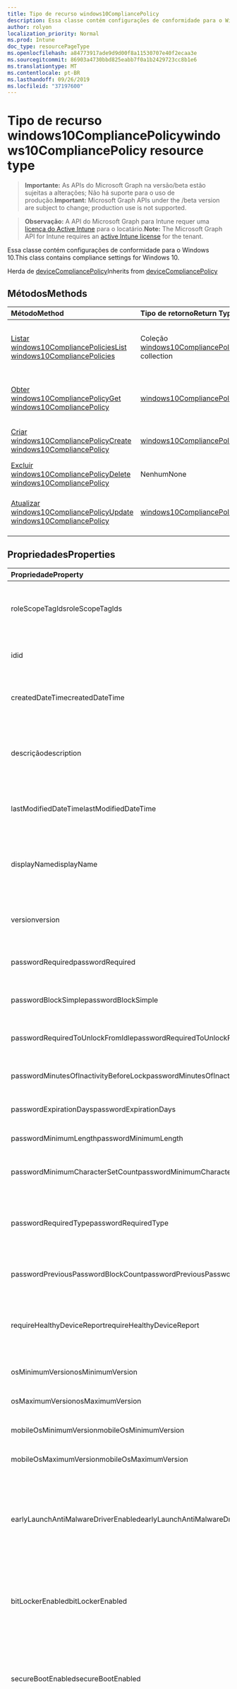 ```yaml
---
title: Tipo de recurso windows10CompliancePolicy
description: Essa classe contém configurações de conformidade para o Windows 10.
author: rolyon
localization_priority: Normal
ms.prod: Intune
doc_type: resourcePageType
ms.openlocfilehash: a84773917ade9d9d00f8a11530707e40f2ecaa3e
ms.sourcegitcommit: 86903a4730bbd825eabb7f0a1b2429723cc8b1e6
ms.translationtype: MT
ms.contentlocale: pt-BR
ms.lasthandoff: 09/26/2019
ms.locfileid: "37197600"
---
```

# <a name="windows10compliancepolicy-resource-type"></a><span data-ttu-id="8c704-103">Tipo de recurso windows10CompliancePolicy</span><span class="sxs-lookup"><span data-stu-id="8c704-103">windows10CompliancePolicy resource type</span></span>

> <span data-ttu-id="8c704-104">**Importante:** As APIs do Microsoft Graph na versão/beta estão sujeitas a alterações; Não há suporte para o uso de produção.</span><span class="sxs-lookup"><span data-stu-id="8c704-104">**Important:** Microsoft Graph APIs under the /beta version are subject to change; production use is not supported.</span></span>

> <span data-ttu-id="8c704-105">**Observação:** A API do Microsoft Graph para Intune requer uma [licença do Active Intune](https://go.microsoft.com/fwlink/?linkid=839381) para o locatário.</span><span class="sxs-lookup"><span data-stu-id="8c704-105">**Note:** The Microsoft Graph API for Intune requires an [active Intune license](https://go.microsoft.com/fwlink/?linkid=839381) for the tenant.</span></span>

<span data-ttu-id="8c704-106">Essa classe contém configurações de conformidade para o Windows 10.</span><span class="sxs-lookup"><span data-stu-id="8c704-106">This class contains compliance settings for Windows 10.</span></span>


<span data-ttu-id="8c704-107">Herda de [deviceCompliancePolicy](../resources/intune-shared-devicecompliancepolicy.md)</span><span class="sxs-lookup"><span data-stu-id="8c704-107">Inherits from [deviceCompliancePolicy](../resources/intune-shared-devicecompliancepolicy.md)</span></span>

## <a name="methods"></a><span data-ttu-id="8c704-108">Métodos</span><span class="sxs-lookup"><span data-stu-id="8c704-108">Methods</span></span>
|<span data-ttu-id="8c704-109">Método</span><span class="sxs-lookup"><span data-stu-id="8c704-109">Method</span></span>|<span data-ttu-id="8c704-110">Tipo de retorno</span><span class="sxs-lookup"><span data-stu-id="8c704-110">Return Type</span></span>|<span data-ttu-id="8c704-111">Descrição</span><span class="sxs-lookup"><span data-stu-id="8c704-111">Description</span></span>|
|:---|:---|:---|
|[<span data-ttu-id="8c704-112">Listar windows10CompliancePolicies</span><span class="sxs-lookup"><span data-stu-id="8c704-112">List windows10CompliancePolicies</span></span>](../api/intune-deviceconfig-windows10compliancepolicy-list.md)|<span data-ttu-id="8c704-113">Coleção [windows10CompliancePolicy](../resources/intune-deviceconfig-windows10compliancepolicy.md)</span><span class="sxs-lookup"><span data-stu-id="8c704-113">[windows10CompliancePolicy](../resources/intune-deviceconfig-windows10compliancepolicy.md) collection</span></span>|<span data-ttu-id="8c704-114">Lista propriedades e relações dos objetos [windows10CompliancePolicy](../resources/intune-deviceconfig-windows10compliancepolicy.md).</span><span class="sxs-lookup"><span data-stu-id="8c704-114">List properties and relationships of the [windows10CompliancePolicy](../resources/intune-deviceconfig-windows10compliancepolicy.md) objects.</span></span>|
|[<span data-ttu-id="8c704-115">Obter windows10CompliancePolicy</span><span class="sxs-lookup"><span data-stu-id="8c704-115">Get windows10CompliancePolicy</span></span>](../api/intune-deviceconfig-windows10compliancepolicy-get.md)|[<span data-ttu-id="8c704-116">windows10CompliancePolicy</span><span class="sxs-lookup"><span data-stu-id="8c704-116">windows10CompliancePolicy</span></span>](../resources/intune-deviceconfig-windows10compliancepolicy.md)|<span data-ttu-id="8c704-117">Propriedades de leitura e relações do objeto [windows10CompliancePolicy](../resources/intune-deviceconfig-windows10compliancepolicy.md).</span><span class="sxs-lookup"><span data-stu-id="8c704-117">Read properties and relationships of the [windows10CompliancePolicy](../resources/intune-deviceconfig-windows10compliancepolicy.md) object.</span></span>|
|[<span data-ttu-id="8c704-118">Criar windows10CompliancePolicy</span><span class="sxs-lookup"><span data-stu-id="8c704-118">Create windows10CompliancePolicy</span></span>](../api/intune-deviceconfig-windows10compliancepolicy-create.md)|[<span data-ttu-id="8c704-119">windows10CompliancePolicy</span><span class="sxs-lookup"><span data-stu-id="8c704-119">windows10CompliancePolicy</span></span>](../resources/intune-deviceconfig-windows10compliancepolicy.md)|<span data-ttu-id="8c704-120">Cria um novo objeto [windows10CompliancePolicy](../resources/intune-deviceconfig-windows10compliancepolicy.md).</span><span class="sxs-lookup"><span data-stu-id="8c704-120">Create a new [windows10CompliancePolicy](../resources/intune-deviceconfig-windows10compliancepolicy.md) object.</span></span>|
|[<span data-ttu-id="8c704-121">Excluir windows10CompliancePolicy</span><span class="sxs-lookup"><span data-stu-id="8c704-121">Delete windows10CompliancePolicy</span></span>](../api/intune-deviceconfig-windows10compliancepolicy-delete.md)|<span data-ttu-id="8c704-122">Nenhum</span><span class="sxs-lookup"><span data-stu-id="8c704-122">None</span></span>|<span data-ttu-id="8c704-123">Exclui um [windows10CompliancePolicy](../resources/intune-deviceconfig-windows10compliancepolicy.md).</span><span class="sxs-lookup"><span data-stu-id="8c704-123">Deletes a [windows10CompliancePolicy](../resources/intune-deviceconfig-windows10compliancepolicy.md).</span></span>|
|[<span data-ttu-id="8c704-124">Atualizar windows10CompliancePolicy</span><span class="sxs-lookup"><span data-stu-id="8c704-124">Update windows10CompliancePolicy</span></span>](../api/intune-deviceconfig-windows10compliancepolicy-update.md)|[<span data-ttu-id="8c704-125">windows10CompliancePolicy</span><span class="sxs-lookup"><span data-stu-id="8c704-125">windows10CompliancePolicy</span></span>](../resources/intune-deviceconfig-windows10compliancepolicy.md)|<span data-ttu-id="8c704-126">Atualiza as propriedades de um objeto [windows10CompliancePolicy](../resources/intune-deviceconfig-windows10compliancepolicy.md).</span><span class="sxs-lookup"><span data-stu-id="8c704-126">Update the properties of a [windows10CompliancePolicy](../resources/intune-deviceconfig-windows10compliancepolicy.md) object.</span></span>|

## <a name="properties"></a><span data-ttu-id="8c704-127">Propriedades</span><span class="sxs-lookup"><span data-stu-id="8c704-127">Properties</span></span>
|<span data-ttu-id="8c704-128">Propriedade</span><span class="sxs-lookup"><span data-stu-id="8c704-128">Property</span></span>|<span data-ttu-id="8c704-129">Tipo</span><span class="sxs-lookup"><span data-stu-id="8c704-129">Type</span></span>|<span data-ttu-id="8c704-130">Descrição</span><span class="sxs-lookup"><span data-stu-id="8c704-130">Description</span></span>|
|:---|:---|:---|
|<span data-ttu-id="8c704-131">roleScopeTagIds</span><span class="sxs-lookup"><span data-stu-id="8c704-131">roleScopeTagIds</span></span>|<span data-ttu-id="8c704-132">Coleção de cadeias de caracteres</span><span class="sxs-lookup"><span data-stu-id="8c704-132">String collection</span></span>|<span data-ttu-id="8c704-133">Lista de marcas de escopo para esta instância de entidade.</span><span class="sxs-lookup"><span data-stu-id="8c704-133">List of Scope Tags for this Entity instance.</span></span> <span data-ttu-id="8c704-134">Herdada de [deviceCompliancePolicy](../resources/intune-shared-devicecompliancepolicy.md)</span><span class="sxs-lookup"><span data-stu-id="8c704-134">Inherited from [deviceCompliancePolicy](../resources/intune-shared-devicecompliancepolicy.md)</span></span>|
|<span data-ttu-id="8c704-135">id</span><span class="sxs-lookup"><span data-stu-id="8c704-135">id</span></span>|<span data-ttu-id="8c704-136">Cadeia de caracteres</span><span class="sxs-lookup"><span data-stu-id="8c704-136">String</span></span>|<span data-ttu-id="8c704-137">Chave da entidade.</span><span class="sxs-lookup"><span data-stu-id="8c704-137">Key of the entity.</span></span> <span data-ttu-id="8c704-138">Herdada de [deviceCompliancePolicy](../resources/intune-shared-devicecompliancepolicy.md)</span><span class="sxs-lookup"><span data-stu-id="8c704-138">Inherited from [deviceCompliancePolicy](../resources/intune-shared-devicecompliancepolicy.md)</span></span>|
|<span data-ttu-id="8c704-139">createdDateTime</span><span class="sxs-lookup"><span data-stu-id="8c704-139">createdDateTime</span></span>|<span data-ttu-id="8c704-140">DateTimeOffset</span><span class="sxs-lookup"><span data-stu-id="8c704-140">DateTimeOffset</span></span>|<span data-ttu-id="8c704-141">DateTime em que o objeto foi criado.</span><span class="sxs-lookup"><span data-stu-id="8c704-141">DateTime the object was created.</span></span> <span data-ttu-id="8c704-142">Herdada de [deviceCompliancePolicy](../resources/intune-shared-devicecompliancepolicy.md)</span><span class="sxs-lookup"><span data-stu-id="8c704-142">Inherited from [deviceCompliancePolicy](../resources/intune-shared-devicecompliancepolicy.md)</span></span>|
|<span data-ttu-id="8c704-143">descrição</span><span class="sxs-lookup"><span data-stu-id="8c704-143">description</span></span>|<span data-ttu-id="8c704-144">String</span><span class="sxs-lookup"><span data-stu-id="8c704-144">String</span></span>|<span data-ttu-id="8c704-145">O administrador forneceu a descrição da Configuração do dispositivo.</span><span class="sxs-lookup"><span data-stu-id="8c704-145">Admin provided description of the Device Configuration.</span></span> <span data-ttu-id="8c704-146">Herdada de [deviceCompliancePolicy](../resources/intune-shared-devicecompliancepolicy.md)</span><span class="sxs-lookup"><span data-stu-id="8c704-146">Inherited from [deviceCompliancePolicy](../resources/intune-shared-devicecompliancepolicy.md)</span></span>|
|<span data-ttu-id="8c704-147">lastModifiedDateTime</span><span class="sxs-lookup"><span data-stu-id="8c704-147">lastModifiedDateTime</span></span>|<span data-ttu-id="8c704-148">DateTimeOffset</span><span class="sxs-lookup"><span data-stu-id="8c704-148">DateTimeOffset</span></span>|<span data-ttu-id="8c704-149">DateTime da última modificação do objeto.</span><span class="sxs-lookup"><span data-stu-id="8c704-149">DateTime the object was last modified.</span></span> <span data-ttu-id="8c704-150">Herdada de [deviceCompliancePolicy](../resources/intune-shared-devicecompliancepolicy.md)</span><span class="sxs-lookup"><span data-stu-id="8c704-150">Inherited from [deviceCompliancePolicy](../resources/intune-shared-devicecompliancepolicy.md)</span></span>|
|<span data-ttu-id="8c704-151">displayName</span><span class="sxs-lookup"><span data-stu-id="8c704-151">displayName</span></span>|<span data-ttu-id="8c704-152">String</span><span class="sxs-lookup"><span data-stu-id="8c704-152">String</span></span>|<span data-ttu-id="8c704-153">O administrador forneceu o nome da Configuração do dispositivo.</span><span class="sxs-lookup"><span data-stu-id="8c704-153">Admin provided name of the device configuration.</span></span> <span data-ttu-id="8c704-154">Herdada de [deviceCompliancePolicy](../resources/intune-shared-devicecompliancepolicy.md)</span><span class="sxs-lookup"><span data-stu-id="8c704-154">Inherited from [deviceCompliancePolicy](../resources/intune-shared-devicecompliancepolicy.md)</span></span>|
|<span data-ttu-id="8c704-155">version</span><span class="sxs-lookup"><span data-stu-id="8c704-155">version</span></span>|<span data-ttu-id="8c704-156">Int32</span><span class="sxs-lookup"><span data-stu-id="8c704-156">Int32</span></span>|<span data-ttu-id="8c704-157">Versão da configuração do dispositivo.</span><span class="sxs-lookup"><span data-stu-id="8c704-157">Version of the device configuration.</span></span> <span data-ttu-id="8c704-158">Herdada de [deviceCompliancePolicy](../resources/intune-shared-devicecompliancepolicy.md)</span><span class="sxs-lookup"><span data-stu-id="8c704-158">Inherited from [deviceCompliancePolicy](../resources/intune-shared-devicecompliancepolicy.md)</span></span>|
|<span data-ttu-id="8c704-159">passwordRequired</span><span class="sxs-lookup"><span data-stu-id="8c704-159">passwordRequired</span></span>|<span data-ttu-id="8c704-160">Booliano</span><span class="sxs-lookup"><span data-stu-id="8c704-160">Boolean</span></span>|<span data-ttu-id="8c704-161">Exige uma senha para desbloquear o dispositivo Windows.</span><span class="sxs-lookup"><span data-stu-id="8c704-161">Require a password to unlock Windows device.</span></span>|
|<span data-ttu-id="8c704-162">passwordBlockSimple</span><span class="sxs-lookup"><span data-stu-id="8c704-162">passwordBlockSimple</span></span>|<span data-ttu-id="8c704-163">Booliano</span><span class="sxs-lookup"><span data-stu-id="8c704-163">Boolean</span></span>|<span data-ttu-id="8c704-164">Indica se a senha simples deve ou não ser bloqueada.</span><span class="sxs-lookup"><span data-stu-id="8c704-164">Indicates whether or not to block simple password.</span></span>|
|<span data-ttu-id="8c704-165">passwordRequiredToUnlockFromIdle</span><span class="sxs-lookup"><span data-stu-id="8c704-165">passwordRequiredToUnlockFromIdle</span></span>|<span data-ttu-id="8c704-166">Booliano</span><span class="sxs-lookup"><span data-stu-id="8c704-166">Boolean</span></span>|<span data-ttu-id="8c704-167">Exige uma senha para desbloquear o dispositivo ocioso.</span><span class="sxs-lookup"><span data-stu-id="8c704-167">Require a password to unlock an idle device.</span></span>|
|<span data-ttu-id="8c704-168">passwordMinutesOfInactivityBeforeLock</span><span class="sxs-lookup"><span data-stu-id="8c704-168">passwordMinutesOfInactivityBeforeLock</span></span>|<span data-ttu-id="8c704-169">Int32</span><span class="sxs-lookup"><span data-stu-id="8c704-169">Int32</span></span>|<span data-ttu-id="8c704-170">Minutos de inatividade antes que uma senha seja necessária.</span><span class="sxs-lookup"><span data-stu-id="8c704-170">Minutes of inactivity before a password is required.</span></span>|
|<span data-ttu-id="8c704-171">passwordExpirationDays</span><span class="sxs-lookup"><span data-stu-id="8c704-171">passwordExpirationDays</span></span>|<span data-ttu-id="8c704-172">Int32</span><span class="sxs-lookup"><span data-stu-id="8c704-172">Int32</span></span>|<span data-ttu-id="8c704-173">A expiração da senha em dias.</span><span class="sxs-lookup"><span data-stu-id="8c704-173">The password expiration in days.</span></span>|
|<span data-ttu-id="8c704-174">passwordMinimumLength</span><span class="sxs-lookup"><span data-stu-id="8c704-174">passwordMinimumLength</span></span>|<span data-ttu-id="8c704-175">Int32</span><span class="sxs-lookup"><span data-stu-id="8c704-175">Int32</span></span>|<span data-ttu-id="8c704-176">Comprimento mínimo da senha.</span><span class="sxs-lookup"><span data-stu-id="8c704-176">The minimum password length.</span></span>|
|<span data-ttu-id="8c704-177">passwordMinimumCharacterSetCount</span><span class="sxs-lookup"><span data-stu-id="8c704-177">passwordMinimumCharacterSetCount</span></span>|<span data-ttu-id="8c704-178">Int32</span><span class="sxs-lookup"><span data-stu-id="8c704-178">Int32</span></span>|<span data-ttu-id="8c704-179">O número de conjuntos de caracteres necessários na senha.</span><span class="sxs-lookup"><span data-stu-id="8c704-179">The number of character sets required in the password.</span></span>|
|<span data-ttu-id="8c704-180">passwordRequiredType</span><span class="sxs-lookup"><span data-stu-id="8c704-180">passwordRequiredType</span></span>|[<span data-ttu-id="8c704-181">requiredPasswordType</span><span class="sxs-lookup"><span data-stu-id="8c704-181">requiredPasswordType</span></span>](../resources/intune-deviceconfig-requiredpasswordtype.md)|<span data-ttu-id="8c704-182">O tipo de senha necessária.</span><span class="sxs-lookup"><span data-stu-id="8c704-182">The required password type.</span></span> <span data-ttu-id="8c704-183">Os valores possíveis são: `deviceDefault`, `alphanumeric`, `numeric`.</span><span class="sxs-lookup"><span data-stu-id="8c704-183">Possible values are: `deviceDefault`, `alphanumeric`, `numeric`.</span></span>|
|<span data-ttu-id="8c704-184">passwordPreviousPasswordBlockCount</span><span class="sxs-lookup"><span data-stu-id="8c704-184">passwordPreviousPasswordBlockCount</span></span>|<span data-ttu-id="8c704-185">Int32</span><span class="sxs-lookup"><span data-stu-id="8c704-185">Int32</span></span>|<span data-ttu-id="8c704-186">O número de senhas anteriores cujo uso deve ser evitado.</span><span class="sxs-lookup"><span data-stu-id="8c704-186">The number of previous passwords to prevent re-use of.</span></span>|
|<span data-ttu-id="8c704-187">requireHealthyDeviceReport</span><span class="sxs-lookup"><span data-stu-id="8c704-187">requireHealthyDeviceReport</span></span>|<span data-ttu-id="8c704-188">Booliano</span><span class="sxs-lookup"><span data-stu-id="8c704-188">Boolean</span></span>|<span data-ttu-id="8c704-189">Exige que os dispositivos sejam indicados como íntegros pelo Atestado de Integridade do Dispositivo Windows.</span><span class="sxs-lookup"><span data-stu-id="8c704-189">Require devices to be reported as healthy by Windows Device Health Attestation.</span></span>|
|<span data-ttu-id="8c704-190">osMinimumVersion</span><span class="sxs-lookup"><span data-stu-id="8c704-190">osMinimumVersion</span></span>|<span data-ttu-id="8c704-191">String</span><span class="sxs-lookup"><span data-stu-id="8c704-191">String</span></span>|<span data-ttu-id="8c704-192">Versão mínima do Windows 10.</span><span class="sxs-lookup"><span data-stu-id="8c704-192">Minimum Windows 10 version.</span></span>|
|<span data-ttu-id="8c704-193">osMaximumVersion</span><span class="sxs-lookup"><span data-stu-id="8c704-193">osMaximumVersion</span></span>|<span data-ttu-id="8c704-194">String</span><span class="sxs-lookup"><span data-stu-id="8c704-194">String</span></span>|<span data-ttu-id="8c704-195">Versão máxima do Windows 10.</span><span class="sxs-lookup"><span data-stu-id="8c704-195">Maximum Windows 10 version.</span></span>|
|<span data-ttu-id="8c704-196">mobileOsMinimumVersion</span><span class="sxs-lookup"><span data-stu-id="8c704-196">mobileOsMinimumVersion</span></span>|<span data-ttu-id="8c704-197">String</span><span class="sxs-lookup"><span data-stu-id="8c704-197">String</span></span>|<span data-ttu-id="8c704-198">Versão mínima do Windows Phone.</span><span class="sxs-lookup"><span data-stu-id="8c704-198">Minimum Windows Phone version.</span></span>|
|<span data-ttu-id="8c704-199">mobileOsMaximumVersion</span><span class="sxs-lookup"><span data-stu-id="8c704-199">mobileOsMaximumVersion</span></span>|<span data-ttu-id="8c704-200">Cadeia de caracteres</span><span class="sxs-lookup"><span data-stu-id="8c704-200">String</span></span>|<span data-ttu-id="8c704-201">Versão máxima do Windows Phone.</span><span class="sxs-lookup"><span data-stu-id="8c704-201">Maximum Windows Phone version.</span></span>|
|<span data-ttu-id="8c704-202">earlyLaunchAntiMalwareDriverEnabled</span><span class="sxs-lookup"><span data-stu-id="8c704-202">earlyLaunchAntiMalwareDriverEnabled</span></span>|<span data-ttu-id="8c704-203">Booliano</span><span class="sxs-lookup"><span data-stu-id="8c704-203">Boolean</span></span>|<span data-ttu-id="8c704-204">Exige que os dispositivos sejam indicados como íntegros pelo Atestado de Integridade do Dispositivo Windows - driver antimalware de inicialização antecipada habilitado.</span><span class="sxs-lookup"><span data-stu-id="8c704-204">Require devices to be reported as healthy by Windows Device Health Attestation - early launch antimalware driver is enabled.</span></span>|
|<span data-ttu-id="8c704-205">bitLockerEnabled</span><span class="sxs-lookup"><span data-stu-id="8c704-205">bitLockerEnabled</span></span>|<span data-ttu-id="8c704-206">Booliano</span><span class="sxs-lookup"><span data-stu-id="8c704-206">Boolean</span></span>|<span data-ttu-id="8c704-207">Exige que os dispositivos sejam indicados como íntegros pelo Atestado de Integridade do Dispositivo Windows - bit locker desabilitado</span><span class="sxs-lookup"><span data-stu-id="8c704-207">Require devices to be reported healthy by Windows Device Health Attestation - bit locker is enabled</span></span>|
|<span data-ttu-id="8c704-208">secureBootEnabled</span><span class="sxs-lookup"><span data-stu-id="8c704-208">secureBootEnabled</span></span>|<span data-ttu-id="8c704-209">Booliano</span><span class="sxs-lookup"><span data-stu-id="8c704-209">Boolean</span></span>|<span data-ttu-id="8c704-210">Exige que os dispositivos sejam indicados como íntegros pelo Atestado de Integridade do Dispositivo Windows - inicialização segura habilitada.</span><span class="sxs-lookup"><span data-stu-id="8c704-210">Require devices to be reported as healthy by Windows Device Health Attestation - secure boot is enabled.</span></span>|
|<span data-ttu-id="8c704-211">codeIntegrityEnabled</span><span class="sxs-lookup"><span data-stu-id="8c704-211">codeIntegrityEnabled</span></span>|<span data-ttu-id="8c704-212">Boolean</span><span class="sxs-lookup"><span data-stu-id="8c704-212">Boolean</span></span>|<span data-ttu-id="8c704-213">Exige que os dispositivos sejam indicados como íntegros pelo Atestado de Integridade do Dispositivo Windows.</span><span class="sxs-lookup"><span data-stu-id="8c704-213">Require devices to be reported as healthy by Windows Device Health Attestation.</span></span>|
|<span data-ttu-id="8c704-214">storageRequireEncryption</span><span class="sxs-lookup"><span data-stu-id="8c704-214">storageRequireEncryption</span></span>|<span data-ttu-id="8c704-215">Boolean</span><span class="sxs-lookup"><span data-stu-id="8c704-215">Boolean</span></span>|<span data-ttu-id="8c704-216">Exige criptografia em dispositivos Windows.</span><span class="sxs-lookup"><span data-stu-id="8c704-216">Require encryption on windows devices.</span></span>|
|<span data-ttu-id="8c704-217">Propriedades activefirewallrequired</span><span class="sxs-lookup"><span data-stu-id="8c704-217">activeFirewallRequired</span></span>|<span data-ttu-id="8c704-218">Booliano</span><span class="sxs-lookup"><span data-stu-id="8c704-218">Boolean</span></span>|<span data-ttu-id="8c704-219">Exigir firewall ativo em dispositivos Windows.</span><span class="sxs-lookup"><span data-stu-id="8c704-219">Require active firewall on Windows devices.</span></span>|
|<span data-ttu-id="8c704-220">defenderEnabled</span><span class="sxs-lookup"><span data-stu-id="8c704-220">defenderEnabled</span></span>|<span data-ttu-id="8c704-221">Booliano</span><span class="sxs-lookup"><span data-stu-id="8c704-221">Boolean</span></span>|<span data-ttu-id="8c704-222">Requer o Windows Defender Antimalware em dispositivos Windows.</span><span class="sxs-lookup"><span data-stu-id="8c704-222">Require Windows Defender Antimalware on Windows devices.</span></span>|
|<span data-ttu-id="8c704-223">defenderVersion</span><span class="sxs-lookup"><span data-stu-id="8c704-223">defenderVersion</span></span>|<span data-ttu-id="8c704-224">String</span><span class="sxs-lookup"><span data-stu-id="8c704-224">String</span></span>|<span data-ttu-id="8c704-225">Requer a versão mínima do Windows Defender Antimalware em dispositivos Windows.</span><span class="sxs-lookup"><span data-stu-id="8c704-225">Require Windows Defender Antimalware minimum version on Windows devices.</span></span>|
|<span data-ttu-id="8c704-226">signatureOutOfDate</span><span class="sxs-lookup"><span data-stu-id="8c704-226">signatureOutOfDate</span></span>|<span data-ttu-id="8c704-227">Booliano</span><span class="sxs-lookup"><span data-stu-id="8c704-227">Boolean</span></span>|<span data-ttu-id="8c704-228">Requer que a assinatura antimalware do Windows Defender esteja atualizada em dispositivos Windows.</span><span class="sxs-lookup"><span data-stu-id="8c704-228">Require Windows Defender Antimalware Signature to be up to date on Windows devices.</span></span>|
|<span data-ttu-id="8c704-229">rtpEnabled</span><span class="sxs-lookup"><span data-stu-id="8c704-229">rtpEnabled</span></span>|<span data-ttu-id="8c704-230">Booliano</span><span class="sxs-lookup"><span data-stu-id="8c704-230">Boolean</span></span>|<span data-ttu-id="8c704-231">Requer a proteção em tempo real do Windows Defender Antimalware em dispositivos Windows.</span><span class="sxs-lookup"><span data-stu-id="8c704-231">Require Windows Defender Antimalware Real-Time Protection on Windows devices.</span></span>|
|<span data-ttu-id="8c704-232">antivirusRequired</span><span class="sxs-lookup"><span data-stu-id="8c704-232">antivirusRequired</span></span>|<span data-ttu-id="8c704-233">Booliano</span><span class="sxs-lookup"><span data-stu-id="8c704-233">Boolean</span></span>|<span data-ttu-id="8c704-234">Exigir que qualquer solução antivírus registrada com o Windows Decurity Center seja ativada e monitorando (por exemplo, Symantec, Windows Defender).</span><span class="sxs-lookup"><span data-stu-id="8c704-234">Require any Antivirus solution registered with Windows Decurity Center to be on and monitoring (e.g. Symantec, Windows Defender).</span></span>|
|<span data-ttu-id="8c704-235">antiSpywareRequired</span><span class="sxs-lookup"><span data-stu-id="8c704-235">antiSpywareRequired</span></span>|<span data-ttu-id="8c704-236">Booliano</span><span class="sxs-lookup"><span data-stu-id="8c704-236">Boolean</span></span>|<span data-ttu-id="8c704-237">Exija que qualquer solução AntiSpyware registrada com o Windows Decurity Center seja ativada e monitoramento (por exemplo, Symantec, Windows Defender).</span><span class="sxs-lookup"><span data-stu-id="8c704-237">Require any AntiSpyware solution registered with Windows Decurity Center to be on and monitoring (e.g. Symantec, Windows Defender).</span></span>|
|<span data-ttu-id="8c704-238">validOperatingSystemBuildRanges</span><span class="sxs-lookup"><span data-stu-id="8c704-238">validOperatingSystemBuildRanges</span></span>|<span data-ttu-id="8c704-239">coleção [operatingSystemVersionRange](../resources/intune-deviceconfig-operatingsystemversionrange.md)</span><span class="sxs-lookup"><span data-stu-id="8c704-239">[operatingSystemVersionRange](../resources/intune-deviceconfig-operatingsystemversionrange.md) collection</span></span>|<span data-ttu-id="8c704-240">Os intervalos válidos da compilação do sistema operacional em dispositivos Windows.</span><span class="sxs-lookup"><span data-stu-id="8c704-240">The valid operating system build ranges on Windows devices.</span></span> <span data-ttu-id="8c704-241">Essa coleção pode conter um máximo de 10.000 elementos.</span><span class="sxs-lookup"><span data-stu-id="8c704-241">This collection can contain a maximum of 10000 elements.</span></span>|
|<span data-ttu-id="8c704-242">deviceThreatProtectionEnabled</span><span class="sxs-lookup"><span data-stu-id="8c704-242">deviceThreatProtectionEnabled</span></span>|<span data-ttu-id="8c704-243">Boolean</span><span class="sxs-lookup"><span data-stu-id="8c704-243">Boolean</span></span>|<span data-ttu-id="8c704-244">Exige que os dispositivos tenham habilitada a proteção contra ameaças.</span><span class="sxs-lookup"><span data-stu-id="8c704-244">Require that devices have enabled device threat protection.</span></span>|
|<span data-ttu-id="8c704-245">deviceThreatProtectionRequiredSecurityLevel</span><span class="sxs-lookup"><span data-stu-id="8c704-245">deviceThreatProtectionRequiredSecurityLevel</span></span>|[<span data-ttu-id="8c704-246">deviceThreatProtectionLevel</span><span class="sxs-lookup"><span data-stu-id="8c704-246">deviceThreatProtectionLevel</span></span>](../resources/intune-deviceconfig-devicethreatprotectionlevel.md)|<span data-ttu-id="8c704-247">Requer nível mínimo de risco de proteção contra ameaças ao dispositivo para relatar não conformidade.</span><span class="sxs-lookup"><span data-stu-id="8c704-247">Require Device Threat Protection minimum risk level to report noncompliance.</span></span> <span data-ttu-id="8c704-248">Os possíveis valores são: `unavailable`, `secured`, `low`, `medium`, `high`, `notSet`.</span><span class="sxs-lookup"><span data-stu-id="8c704-248">Possible values are: `unavailable`, `secured`, `low`, `medium`, `high`, `notSet`.</span></span>|
|<span data-ttu-id="8c704-249">configurationManagerComplianceRequired</span><span class="sxs-lookup"><span data-stu-id="8c704-249">configurationManagerComplianceRequired</span></span>|<span data-ttu-id="8c704-250">Booliano</span><span class="sxs-lookup"><span data-stu-id="8c704-250">Boolean</span></span>|<span data-ttu-id="8c704-251">Exigir que o estado de conformidade do SCCM seja considerado para o estado de conformidade do Intune.</span><span class="sxs-lookup"><span data-stu-id="8c704-251">Require to consider SCCM Compliance state into consideration for Intune Compliance State.</span></span>|
|<span data-ttu-id="8c704-252">tpmRequired</span><span class="sxs-lookup"><span data-stu-id="8c704-252">tpmRequired</span></span>|<span data-ttu-id="8c704-253">Booliano</span><span class="sxs-lookup"><span data-stu-id="8c704-253">Boolean</span></span>|<span data-ttu-id="8c704-254">Requer o módulo de plataforma confiável (TPM) para estar presente.</span><span class="sxs-lookup"><span data-stu-id="8c704-254">Require Trusted Platform Module(TPM) to be present.</span></span>|

## <a name="relationships"></a><span data-ttu-id="8c704-255">Relações</span><span class="sxs-lookup"><span data-stu-id="8c704-255">Relationships</span></span>
|<span data-ttu-id="8c704-256">Relação</span><span class="sxs-lookup"><span data-stu-id="8c704-256">Relationship</span></span>|<span data-ttu-id="8c704-257">Tipo</span><span class="sxs-lookup"><span data-stu-id="8c704-257">Type</span></span>|<span data-ttu-id="8c704-258">Descrição</span><span class="sxs-lookup"><span data-stu-id="8c704-258">Description</span></span>|
|:---|:---|:---|
|<span data-ttu-id="8c704-259">scheduledActionsForRule</span><span class="sxs-lookup"><span data-stu-id="8c704-259">scheduledActionsForRule</span></span>|<span data-ttu-id="8c704-260">Coleção [deviceComplianceScheduledActionForRule](../resources/intune-deviceconfig-devicecompliancescheduledactionforrule.md)</span><span class="sxs-lookup"><span data-stu-id="8c704-260">[deviceComplianceScheduledActionForRule](../resources/intune-deviceconfig-devicecompliancescheduledactionforrule.md) collection</span></span>|<span data-ttu-id="8c704-261">A lista de ações agendadas para esta regra. Herdado de [deviceCompliancePolicy](../resources/intune-shared-devicecompliancepolicy.md)</span><span class="sxs-lookup"><span data-stu-id="8c704-261">The list of scheduled action for this rule Inherited from [deviceCompliancePolicy](../resources/intune-shared-devicecompliancepolicy.md)</span></span>|
|<span data-ttu-id="8c704-262">deviceStatuses</span><span class="sxs-lookup"><span data-stu-id="8c704-262">deviceStatuses</span></span>|<span data-ttu-id="8c704-263">Coleção [deviceComplianceDeviceStatus](../resources/intune-deviceconfig-devicecompliancedevicestatus.md)</span><span class="sxs-lookup"><span data-stu-id="8c704-263">[deviceComplianceDeviceStatus](../resources/intune-deviceconfig-devicecompliancedevicestatus.md) collection</span></span>|<span data-ttu-id="8c704-264">Lista de DeviceComplianceDeviceStatus.</span><span class="sxs-lookup"><span data-stu-id="8c704-264">List of DeviceComplianceDeviceStatus.</span></span> <span data-ttu-id="8c704-265">Herdada de [deviceCompliancePolicy](../resources/intune-shared-devicecompliancepolicy.md)</span><span class="sxs-lookup"><span data-stu-id="8c704-265">Inherited from [deviceCompliancePolicy](../resources/intune-shared-devicecompliancepolicy.md)</span></span>|
|<span data-ttu-id="8c704-266">userStatuses</span><span class="sxs-lookup"><span data-stu-id="8c704-266">userStatuses</span></span>|<span data-ttu-id="8c704-267">Coleção [deviceComplianceUserStatus](../resources/intune-deviceconfig-devicecomplianceuserstatus.md)</span><span class="sxs-lookup"><span data-stu-id="8c704-267">[deviceComplianceUserStatus](../resources/intune-deviceconfig-devicecomplianceuserstatus.md) collection</span></span>|<span data-ttu-id="8c704-268">Lista de DeviceComplianceUserStatus.</span><span class="sxs-lookup"><span data-stu-id="8c704-268">List of DeviceComplianceUserStatus.</span></span> <span data-ttu-id="8c704-269">Herdada de [deviceCompliancePolicy](../resources/intune-shared-devicecompliancepolicy.md)</span><span class="sxs-lookup"><span data-stu-id="8c704-269">Inherited from [deviceCompliancePolicy](../resources/intune-shared-devicecompliancepolicy.md)</span></span>|
|<span data-ttu-id="8c704-270">deviceStatusOverview</span><span class="sxs-lookup"><span data-stu-id="8c704-270">deviceStatusOverview</span></span>|[<span data-ttu-id="8c704-271">deviceComplianceDeviceOverview</span><span class="sxs-lookup"><span data-stu-id="8c704-271">deviceComplianceDeviceOverview</span></span>](../resources/intune-deviceconfig-devicecompliancedeviceoverview.md)|<span data-ttu-id="8c704-272">Visão geral de status de dispositivos para Conformidade de dispositivo. Herdado de [deviceCompliancePolicy](../resources/intune-shared-devicecompliancepolicy.md)</span><span class="sxs-lookup"><span data-stu-id="8c704-272">Device compliance devices status overview Inherited from [deviceCompliancePolicy](../resources/intune-shared-devicecompliancepolicy.md)</span></span>|
|<span data-ttu-id="8c704-273">userStatusOverview</span><span class="sxs-lookup"><span data-stu-id="8c704-273">userStatusOverview</span></span>|[<span data-ttu-id="8c704-274">deviceComplianceUserOverview</span><span class="sxs-lookup"><span data-stu-id="8c704-274">deviceComplianceUserOverview</span></span>](../resources/intune-deviceconfig-devicecomplianceuseroverview.md)|<span data-ttu-id="8c704-275">Visão geral de status de usuários para Conformidade de dispositivo. Herdado de [deviceCompliancePolicy](../resources/intune-shared-devicecompliancepolicy.md)</span><span class="sxs-lookup"><span data-stu-id="8c704-275">Device compliance users status overview Inherited from [deviceCompliancePolicy](../resources/intune-shared-devicecompliancepolicy.md)</span></span>|
|<span data-ttu-id="8c704-276">deviceSettingStateSummaries</span><span class="sxs-lookup"><span data-stu-id="8c704-276">deviceSettingStateSummaries</span></span>|<span data-ttu-id="8c704-277">Coleção [settingStateDeviceSummary](../resources/intune-deviceconfig-settingstatedevicesummary.md)</span><span class="sxs-lookup"><span data-stu-id="8c704-277">[settingStateDeviceSummary](../resources/intune-deviceconfig-settingstatedevicesummary.md) collection</span></span>|<span data-ttu-id="8c704-278">Visão geral de dispositivos de estado para Configuração de Conformidade. Herdado de [deviceCompliancePolicy](../resources/intune-shared-devicecompliancepolicy.md)</span><span class="sxs-lookup"><span data-stu-id="8c704-278">Compliance Setting State Device Summary Inherited from [deviceCompliancePolicy](../resources/intune-shared-devicecompliancepolicy.md)</span></span>|
|<span data-ttu-id="8c704-279">assignments</span><span class="sxs-lookup"><span data-stu-id="8c704-279">assignments</span></span>|<span data-ttu-id="8c704-280">Coleção [deviceCompliancePolicyAssignment](../resources/intune-deviceconfig-devicecompliancepolicyassignment.md)</span><span class="sxs-lookup"><span data-stu-id="8c704-280">[deviceCompliancePolicyAssignment](../resources/intune-deviceconfig-devicecompliancepolicyassignment.md) collection</span></span>|<span data-ttu-id="8c704-281">A coleção de atribuições para essa política de conformidade.</span><span class="sxs-lookup"><span data-stu-id="8c704-281">The collection of assignments for this compliance policy.</span></span> <span data-ttu-id="8c704-282">Herdado de [deviceCompliancePolicy](../resources/intune-shared-devicecompliancepolicy.md)</span><span class="sxs-lookup"><span data-stu-id="8c704-282">Inherited from [deviceCompliancePolicy](../resources/intune-shared-devicecompliancepolicy.md)</span></span>|

## <a name="json-representation"></a><span data-ttu-id="8c704-283">Representação JSON</span><span class="sxs-lookup"><span data-stu-id="8c704-283">JSON Representation</span></span>
<span data-ttu-id="8c704-284">Veja a seguir uma representação JSON do recurso.</span><span class="sxs-lookup"><span data-stu-id="8c704-284">Here is a JSON representation of the resource.</span></span>
<!-- {
  "blockType": "resource",
  "keyProperty": "id",
  "@odata.type": "microsoft.graph.windows10CompliancePolicy"
}
-->
``` json
{
  "@odata.type": "#microsoft.graph.windows10CompliancePolicy",
  "roleScopeTagIds": [
    "String"
  ],
  "id": "String (identifier)",
  "createdDateTime": "String (timestamp)",
  "description": "String",
  "lastModifiedDateTime": "String (timestamp)",
  "displayName": "String",
  "version": 1024,
  "passwordRequired": true,
  "passwordBlockSimple": true,
  "passwordRequiredToUnlockFromIdle": true,
  "passwordMinutesOfInactivityBeforeLock": 1024,
  "passwordExpirationDays": 1024,
  "passwordMinimumLength": 1024,
  "passwordMinimumCharacterSetCount": 1024,
  "passwordRequiredType": "String",
  "passwordPreviousPasswordBlockCount": 1024,
  "requireHealthyDeviceReport": true,
  "osMinimumVersion": "String",
  "osMaximumVersion": "String",
  "mobileOsMinimumVersion": "String",
  "mobileOsMaximumVersion": "String",
  "earlyLaunchAntiMalwareDriverEnabled": true,
  "bitLockerEnabled": true,
  "secureBootEnabled": true,
  "codeIntegrityEnabled": true,
  "storageRequireEncryption": true,
  "activeFirewallRequired": true,
  "defenderEnabled": true,
  "defenderVersion": "String",
  "signatureOutOfDate": true,
  "rtpEnabled": true,
  "antivirusRequired": true,
  "antiSpywareRequired": true,
  "validOperatingSystemBuildRanges": [
    {
      "@odata.type": "microsoft.graph.operatingSystemVersionRange",
      "description": "String",
      "lowestVersion": "String",
      "highestVersion": "String"
    }
  ],
  "deviceThreatProtectionEnabled": true,
  "deviceThreatProtectionRequiredSecurityLevel": "String",
  "configurationManagerComplianceRequired": true,
  "tpmRequired": true
}
```



